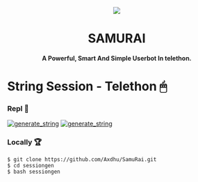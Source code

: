 <p align="center">
  <img src="https://telegra.ph/file/570dc35a7b34332eaa1db.jpg">
</p>
<h1 align="center"><b>SAMURAI</b></h1>
<h4 align="center">A Powerful, Smart And Simple Userbot In telethon.</h4>



# String Session - Telethon 🖱
### Repl 🧨

<a href="https://repl.it/badge/github/Axdhu/SamuRai"><img src="https://replit.com/@Donbosco1/SamuRaisessongen__session.py-blue?style=for-the-badge&logo=repl.it" alt="generate_string" /></a>
<a href="https://replit.com/@Donbosco1/SamuRaisessongen"><img src="https://img.shields.io/badge/run-string__session.py-blue?style=for-the-badge&logo=repl.it" alt="generate_string" /></a>

### Locally 🏆
```
$ git clone https://github.com/Axdhu/SamuRai.git
$ cd sessiongen
$ bash sessiongen
```



